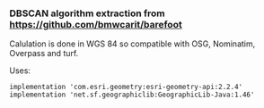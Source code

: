 ### DBSCAN algorithm extraction from https://github.com/bmwcarit/barefoot

Calulation is done in WGS 84 so compatible with OSG, Nominatim, Overpass and turf.

Uses:

    implementation 'com.esri.geometry:esri-geometry-api:2.2.4'
    implementation 'net.sf.geographiclib:GeographicLib-Java:1.46'

